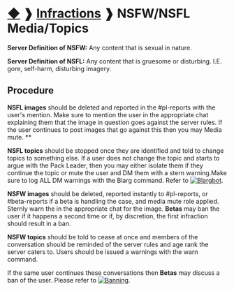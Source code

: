 # [◆](/../../) ❱ [Infractions](/Infractions) ❱ NSFW/NSFL Media/Topics

**Server Definition of NSFW:** Any content that is sexual in nature.

**Server Definition of NSFL:** Any content that is gruesome or disturbing. I.E. gore, self-harm, disturbing imagery.

## Procedure

**NSFL images** should be deleted and reported in the #pl-reports with the user's mention. Make sure to mention the user in the appropriate chat explaining them that the image in question goes against the server rules. If the user continues to post images that go against this then you may Media mute. **

<add redirection="" link="" to="" mute="" roles="">
</add>

**NSFL topics** should be stopped once they are identified and told to change topics to something else. If a user does not change the topic and starts to argue with the Pack Leader, then you may either isolate them if they continue the topic or mute the user and DM them with a stern warning.Make sure to log ALL DM warnings with the Blarg command. Refer to [![Blargbot](https://img.shields.io/badge/Blargbot-informational)](/Bots/Blargbot.md).

**NSFW images** should be deleted, reported instantly to #pl-reports, or #beta-reports if a beta is handling the case, and media mute role applied. Sternly warn the in the appropriate chat for the image. **Betas** may ban the user if it happens a second time or if, by discretion, the first infraction should result in a ban.

**NSFW topics** should be told to cease at once and members of the conversation should be reminded of the server rules and age rank the server caters to. Users should be issued a warnings with the warn command.

If the same user continues these conversations then **Betas** may discuss a ban of the user. Please refer to [![Banning](https://img.shields.io/badge/Banning-informational)](/Actions/Banning.md).

<!-- TAGS --> <!-- NSFW NSFL -->
